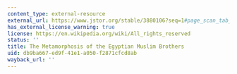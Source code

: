 ```yaml
---
content_type: external-resource
external_url: https://www.jstor.org/stable/3880106?seq=1#page_scan_tab_contents
has_external_license_warning: true
license: https://en.wikipedia.org/wiki/All_rights_reserved
status: ''
title: The Metamorphosis of the Egyptian Muslim Brothers
uid: db9ba667-ed9f-41e1-a050-f2871cfcd8ab
wayback_url: ''
---
```

